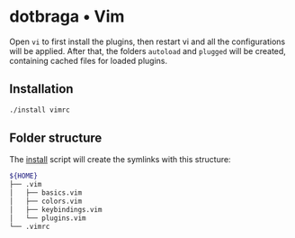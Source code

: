 # dotbraga &bull; Vim

Open `vi` to first install the plugins, then restart vi and all the configurations will be applied. After that, the folders `autoload` and `plugged` will be created, containing cached files for loaded plugins.

## Installation

``` sh
./install vimrc
```

## Folder structure

The [install](../../install) script will create the symlinks with this structure:

``` sh
${HOME}
├── .vim
│   ├── basics.vim
│   ├── colors.vim
│   ├── keybindings.vim
│   └── plugins.vim
└── .vimrc
```
